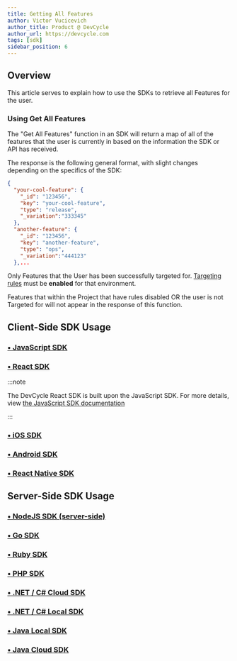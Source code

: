```yaml
---
title: Getting All Features
author: Victor Vucicevich
author_title: Product @ DevCycle
author_url: https://devcycle.com
tags: [sdk]
sidebar_position: 6
---
```


## Overview

This article serves to explain how to use the SDKs to retrieve all Features for the user. 

### Using Get All Features

The "Get All Features" function in an SDK will return a map of all of the features that the user is currently in based on the information the SDK or API has received. 

The response is the following general format, with slight changes depending on the specifics of the SDK:

```json
{
  "your-cool-feature": {
    "_id": "123456",
    "key": "your-cool-feature",
    "type": "release",
    "_variation":"333345"
  },
  "another-feature": {
    "_id": "123456",
    "key": "another-feature",
    "type": "ops",
    "_variation":"444123"
  },...
```

Only Features that the User has been successfully targeted for. [Targeting rules](/docs/home/feature-management/features-and-variables/targeting-users) must be **enabled** for that environment.  

Features that within the Project that have rules disabled OR the user is not Targeted for will not appear in the response of this function. 

## Client-Side SDK Usage

### [• JavaScript SDK](/docs/sdk/client-side-sdks/javascript#get-all-features)

### [• React SDK](/docs/sdk/client-side-sdks/react#getting-all-features--variables)

:::note

The DevCycle React SDK is built upon the JavaScript SDK. For more details, view [the JavaScript SDK documentation](/docs/sdk/client-side-sdks/javascript#get-all-features)

:::

### [• iOS SDK](/docs/sdk/client-side-sdks/ios#get-all-features#get-all-features)

### [• Android SDK](/docs/sdk/client-side-sdks/android#get-all-features)

### [• React Native SDK](/docs/sdk/client-side-sdks/react-native#getting-all-features--variables)

## Server-Side SDK Usage

### [• NodeJS SDK (server-side)](/docs/sdk/server-side-sdks/node#getting-all-features)

### [• Go SDK](/docs/sdk/server-side-sdks/go#getting-all-features)

### [• Ruby SDK](/docs/sdk/server-side-sdks/ruby#getting-all-features)

### [• PHP SDK](/docs/sdk/server-side-sdks/php#getting-all-features)

### [• .NET / C# Cloud SDK](/docs/sdk/server-side-sdks/dotnet-cloud#getting-all-features)

### [• .NET / C# Local SDK](/docs/sdk/server-side-sdks/dotnet-local#getting-all-features)

### [• Java Local SDK](/docs/sdk/server-side-sdks/java-local#getting-all-features)

### [• Java Cloud SDK](/docs/sdk/server-side-sdks/java-cloud#getting-all-features)